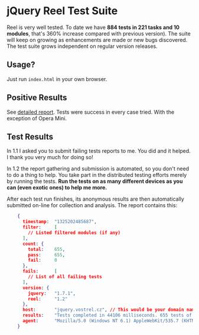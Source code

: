jQuery Reel Test Suite
======================
Reel is very well tested. To date we have **884 tests in 221 tasks and 10 modules**, that's 360% increase compared with previous version). The suite will keep on growing as enhancements are made or new bugs discovered. The test suite grows independent on regular version releases.

Usage?
------------
Just run `index.html` in your own browser.

Positive Results
----------------
See [detailed report][tests]. Tests were success in every case tried. With the exception of Opera Mini.

Test Results
------------

In 1.1 I asked you to submit failing tests reports to me. You did and it
helped. I thank you very much for doing so!

In 1.2 the report gathering and submission is automated, so
you don't need to do a thing to help. You take part in the distributed
testing efforts merely by running the tests. __Run the tests on as
many different devices as you can (even exotic ones) to help me more.__

After each test run finishes, its anonymous results are then automatically submitted on-line
for collection and analysis. The report contains this:

``` json
    {
      timestamp:  "1325202485687",
      filter:     [
        // Listed filtered modules (if any)
      ],
      count: {
        total:    655,
        pass:     655,
        fail:     0
      },
      fails:      [
        // List of all failing tests
      ],
      version: {
        jquery:   "1.7.1",
        reel:     "1.2"
      },
      host:       "jquery.vostrel.cz", // This would be your domain name
      results:    "Tests completed in 44106 milliseconds. 655 tests of 655 passed, 0 failed.",
      agent:      "Mozilla/5.0 (Windows NT 6.1) AppleWebKit/535.7 (KHTML, like Gecko) Chrome/16.0.912.63 Safari/535.7"
    }
```

[tests]: http://github.com/pisi/Reel/blob/development/TESTS.markdown
